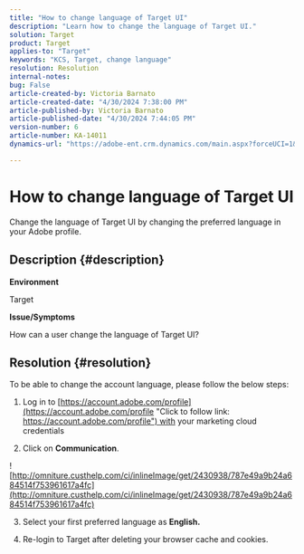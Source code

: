 ```yaml
---
title: "How to change language of Target UI"
description: "Learn how to change the language of Target UI."
solution: Target
product: Target
applies-to: "Target"
keywords: "KCS, Target, change language"
resolution: Resolution
internal-notes: 
bug: False
article-created-by: Victoria Barnato
article-created-date: "4/30/2024 7:38:00 PM"
article-published-by: Victoria Barnato
article-published-date: "4/30/2024 7:44:05 PM"
version-number: 6
article-number: KA-14011
dynamics-url: "https://adobe-ent.crm.dynamics.com/main.aspx?forceUCI=1&pagetype=entityrecord&etn=knowledgearticle&id=c74b8625-2907-ef11-9f8a-6045bd0a08d9"

---
```

# How to change language of Target UI


Change the language of Target UI by changing the preferred language in your Adobe profile.

## Description {#description}


<b>Environment</b>

Target



<b>Issue/Symptoms</b>

How can a user change the language of Target UI?


## Resolution {#resolution}




To be able to change the account language, please follow the below steps:

1. Log in to [https://account.adobe.com/profile](https://account.adobe.com/profile "Click to follow link: https://account.adobe.com/profile") with your marketing cloud credentials

2. Click on <b>Communication</b>.

![http://omniture.custhelp.com/ci/inlineImage/get/2430938/787e49a9b24a684514f753961617a4fc](http://omniture.custhelp.com/ci/inlineImage/get/2430938/787e49a9b24a684514f753961617a4fc)

3. Select your first preferred language as <b>English.</b>

4. Re-login to Target after deleting your browser cache and cookies.


